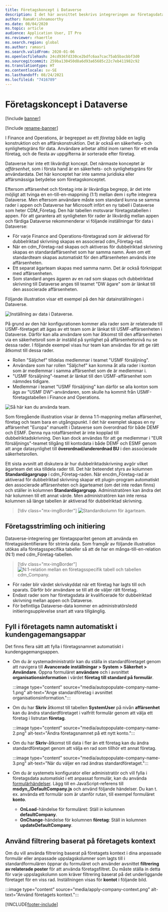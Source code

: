 ```yaml
---
title: Företagskoncept i Dataverse
description: I det här avsnittet beskrivs integreringen av företagsdata mellan Finance and Operations och Dataverse.
author: RamaKrishnamoorthy
ms.date: 08/04/2020
ms.topic: article
audience: Application User, IT Pro
ms.reviewer: rhaertle
ms.search.region: global
ms.author: ramasri
ms.search.validFrom: 2020-01-06
ms.openlocfilehash: 24cd936fd330ce2bdfc6aa7cac75ab5bacbbf3d0
ms.sourcegitcommit: 259ba130450d8a6d93a65685c22c7eb411982c92
ms.translationtype: HT
ms.contentlocale: sv-SE
ms.lasthandoff: 08/24/2021
ms.locfileid: "7416789"
---
```

# <a name="company-concept-in-dataverse"></a>Företagskoncept i Dataverse

[!include [banner](../../includes/banner.md)]

[!include [rename-banner](~/includes/cc-data-platform-banner.md)]


I Finance and Operations, är begreppet av ett *företag* både en laglig konstruktion och en affärskonstruktion. Det är också en säkerhets- och synlighetsgräns för data. Användare arbetar alltid inom ramen för ett enda företag, och de flesta av uppgifterna är sorterade efter företag.

Dataverse har inte ett likvärdigt koncept. Det närmaste konceptet är *affärsenhet*, som i första hand är en säkerhets- och synlighetsgräns för användardata. Det här konceptet har inte samma juridiska eller affärsmässiga betydelse som företagskonceptet.

Eftersom affärsenhet och företag inte är likvärdiga begrepp, är det inte möjligt att tvinga en en-till-en-mappning (1:1) mellan dem i syfte integrera Dataverse. Men eftersom användare måste som standard kunna se samma rader i appen och Dataverse har Microsoft infört en ny tabell i Dataverse som heter CDM\_Företag. Den här tabellen motsvarar företagstabellen i appen. För att garantera att synligheten för rader är likvärdig mellan appen och färdiga Dataverse rekommenderar vi följande inställningar för data i Dataverse:

+ För varje Finance and Operations-företagsrad som är aktiverad för dubbelriktad skrivning skapas en associerad cdm\_Företag-rad.
+ När en cdm\_Företag-rad skapas och aktiveras för dubbelriktad skrivning skapas en standardaffärsenhet som har samma namn. Även om ett standardteam skapas automatiskt för den affärsenheten används inte affärsenheten.
+ Ett separat ägarteam skapas med samma namn. Det är också förknippat med affärsenheten.
+ Som standard anges ägaren av en rad som skapas och dubbelriktad skrivning till Dataverse anges till teamet "DW ägare" som är länkat till den associerade affärsenheten.

Följande illustration visar ett exempel på den här datainställningen i Dataverse.

![Inställning av data i Dataverse.](media/dual-write-company-1.png)

På grund av den här konfigurationen kommer alla rader som är relaterade till USMF-företaget att ägas av ett team som är länkat till USMF-affärsenheten i Dataverse. Därför kan alla användare som har åtkomst till den affärsenheten via en säkerhetsroll som är inställd på synlighet på affärsenhetsnivå nu se dessa rader. I följande exempel visas hur team kan användas för att ge rätt åtkomst till dessa rader.

+ Rollen "Säljchef" tilldelas medlemmar i teamet "USMF försäljning".
+ Användare som har rollen "Säljchef" kan komma åt alla rader i konton som är medlemmar i samma affärsenhet som de är medlemmar i.
+ "USMF försäljning"-teamet är länkat till den USMF-affärsenhet som nämndes tidigare.
+ Medlemmar i teamet "USMF försäljning" kan därför se alla konton som ägs av "USMF DW"-användaren, som skulle ha kommit från USMF-företagstabellen i Finance and Operations.

![Så här kan du använda team.](media/dual-write-company-2.png)

Som föregående illustration visar är denna 1:1-mappning mellan affärsenhet, företag och team bara en utgångspunkt. I det här exemplet skapas en ny affärsenhet "Europa" manuellt i Dataverse som överordnad för både DEMF och ESMF. Denna nya rotaffärsenhet är inte kopplad till dubbelriktadskrivning. Den kan dock användas för att ge medlemmar i "EUR försäljnings"-teamet tillgång till kontodata i både DEMF och ESMF genom att ange datasynlighet till **överordnad/underordnad BU** i den associerade säkerhetsrollen.

Ett sista avsnitt att diskutera är hur dubbelriktadskrivning avgör vilket ägarteam det ska tilldela rader till. Det här beteendet styrs av kolumnen **Standardägargrupp** i cdm\_Företag-raden. När encdm\_Företag-rad är aktiverad för dubbelriktad skrivning skapar ett plugin-program automatiskt den associerade affärsenheten och ägarteamet (om det inte redan finns) och ställer in kolumnen **Standardägargrupp**. Administratören kan ändra det här kolumnen till ett annat värde. Men administratören kan inte rensa kolumnen så länge tabellen är aktiverad för dubbelriktad skrivning.

> [!div class="mx-imgBorder"]
![Standardkolumn för ägarteam.](media/dual-write-default-owning-team.jpg)

## <a name="company-striping-and-bootstrapping"></a>Företagsstrimling och initiering

Dataverse-integrering ger företagsparitet genom att använda en företagsidentifierare för strimla data. Som framgår av följande illustration utökas alla företagsspecifika tabeller så att de har en många-till-en-relation (N:1) med cdm\_Företag-tabellen.

> [!div class="mx-imgBorder"]
![N:1-relation mellan en företagsspecifik tabell och tabellen cdm_Company.](media/dual-write-bootstrapping.png)

+ För rader blir värdet skrivskyddat när ett företag har lagts till och sparats. Därför bör användare se till att de väljer rätt företag.
+ Endast rader som har företagsdata är kvalificerade för dubbelriktad skrivning mellan appen och Dataverse.
+ För befintliga Dataverse-data kommer en administratörsledd initieringsupplevelse snart att vara tillgänglig.


## <a name="autopopulate-company-name-in-customer-engagement-apps"></a>Fyll i företagets namn automatiskt i kundengagemangsappar

Det finns flera sätt att fylla i företagsnamnet automatiskt i kundengagemangsappen.

+ Om du är systemadministratör kan du ställa in standardföretaget genom att navigera till **Avancerade inställningar > System > Säkerhet > Användare**. Öppna formuläret **användare** och i avsnittet **organisationsinformation** i värdet **företag till standard på formulär**.

    :::image type="content" source="media/autopopulate-company-name-1.png" alt-text="Ange standardföretag i avsnittet organisationsinformation.":::

+ Om du har **Skriv** åtkomst till tabellen **SystemUser** på nivån **affärsenhet** kan du ändra standardföretaget i valfritt formulär genom att välja ett företag i listrutan **företag**.

    :::image type="content" source="media/autopopulate-company-name-2.png" alt-text="Ändra företagsnamnet på ett nytt konto.":::

+ Om du har **Skriv**-åtkomst till data i fler än ett företag kan du ändra standardföretaget genom att välja en rad som tillhör ett annat företag.

    :::image type="content" source="media/autopopulate-company-name-3.png" alt-text="När du väljer en rad ändras standardföretaget.":::

+ Om du är systemets konfigurator eller administratör och vill fylla i företagsdata automatiskt i ett anpassat formulär, kan du använda [formulärhändelser](/powerapps/developer/model-driven-apps/clientapi/events-forms-grids). Lägg till en JavaScript-referens till **msdyn_/DefaultCompany.js** och använd följande händelser. Du kan t. ex. använda ett formulär som är utanför rutan, till exempel formuläret **konto**.

    + **OnLoad**-händelse för formuläret: Ställ in kolumnen **defaultCompany**.
    + **OnChange**-händelse för kolumnen **företag**: Ställ in kolumnen **updateDefaultCompany**.

## <a name="apply-filtering-based-on-the-company-context"></a>Använd filtrering baserat på företagets kontext

Om du vill använda filtrering baserat på företagets kontext i dina anpassade formulär eller anpassade uppslagskolumner som lagts till i standardformulären öppnar du formuläret och använder avsnittet **filtrering av relaterade poster** för att använda företagsfiltret. Du måste ställa in detta för varje uppslagskolumn som kräver filtrering baserat på det underliggande företaget för en viss rad. Inställningen visas för **kontot** i följande bild.

:::image type="content" source="media/apply-company-context.png" alt-text="Använd företagets kontext.":::



[!INCLUDE[footer-include](../../../../includes/footer-banner.md)]